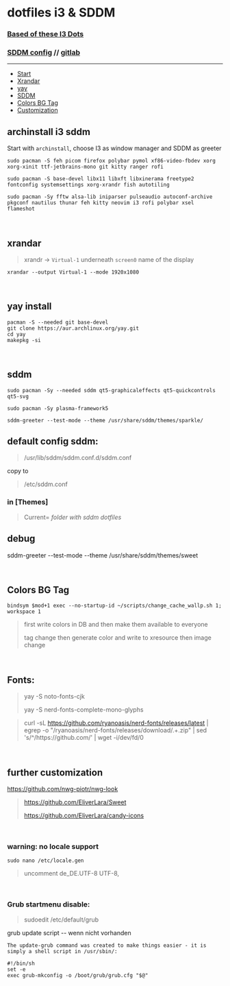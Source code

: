 # dotfiles i3 & SDDM

### [Based of these I3 Dots](https://github.com/iluvgirlswithglasses/dotfiles/tree/main?tab=readme-ov-file)
### [SDDM config](https://github.com/vinayydv3695/.dotfiles/) // [gitlab](https://gitlab.com/Matt.Jolly/sddm-eucalyptus-drop/)

--------------------------------------
- [Start](#archinstall-i3-sddm)
- [Xrandar](#xrandar)
- [yay](#yay-install)
- [SDDM](#sddm)
- [Colors BG Tag](#colors-bg-tag)
- [Customization](#further-customization)




## archinstall i3 sddm
Start with ```archinstall```, choose I3 as window manager and SDDM as greeter 
```
sudo pacman -S feh picom firefox polybar pymol xf86-video-fbdev xorg xorg-xinit ttf-jetbrains-mono git kitty ranger rofi
```
```
sudo pacman -S base-devel libx11 libxft libxinerama freetype2 fontconfig systemsettings xorg-xrandr fish autotiling
```
```
sudo pacman -Sy fftw alsa-lib iniparser pulseaudio autoconf-archive pkgconf nautilus thunar feh kitty neovim i3 rofi polybar xsel flameshot
```

$~~$

## xrandar 
>xrandr -> ```Virtual-1``` underneath ```screen0``` name of the display
```
xrandar --output Virtual-1 --mode 1920x1080
```




$~~$

## yay install

```
pacman -S --needed git base-devel
git clone https://aur.archlinux.org/yay.git
cd yay
makepkg -si
```

$~~$

## sddm
```
sudo pacman -Sy --needed sddm qt5-graphicaleffects qt5-quickcontrols qt5-svg
```
```
sudo pacman -Sy plasma-framework5
```
```
sddm-greeter --test-mode --theme /usr/share/sddm/themes/sparkle/
```

## default config sddm:
> /usr/lib/sddm/sddm.conf.d/sddm.conf
> 
copy to 

> /etc/sddm.conf
> 

### in [Themes]
>Current= *folder with sddm dotfiles*

## debug
sddm-greeter --test-mode --theme /usr/share/sddm/themes/sweet

$~~$

## Colors BG Tag 

```
bindsym $mod+1 exec --no-startup-id ~/scripts/change_cache_wallp.sh 1; workspace 1
```
>first write colors in DB and then make them available to everyone
>
>tag change then generate color and write to xresource then image change

$~~$

## Fonts:
> yay -S noto-fonts-cjk
> 
> yay -S nerd-fonts-complete-mono-glyphs

> curl -sL https://github.com/ryanoasis/nerd-fonts/releases/latest | egrep -o "/ryanoasis/nerd-fonts/releases/download/.+\.zip" | sed 's/^/https:\/\/github.com/' | wget -i/dev/fd/0

$~~$

## further customization
https://github.com/nwg-piotr/nwg-look

> https://github.com/EliverLara/Sweet
>
> https://github.com/EliverLara/candy-icons

$~~$

### warning: no locale support
```sudo nano /etc/locale.gen```
>uncomment de_DE.UTF-8 UTF-8,

$~~$

### Grub startmenu disable:

>sudoedit /etc/default/grub

grub update script -- wenn nicht vorhanden
```
The update-grub command was created to make things easier - it is simply a shell script in /usr/sbin/:
```

```
#!/bin/sh
set -e
exec grub-mkconfig -o /boot/grub/grub.cfg "$@"
```
